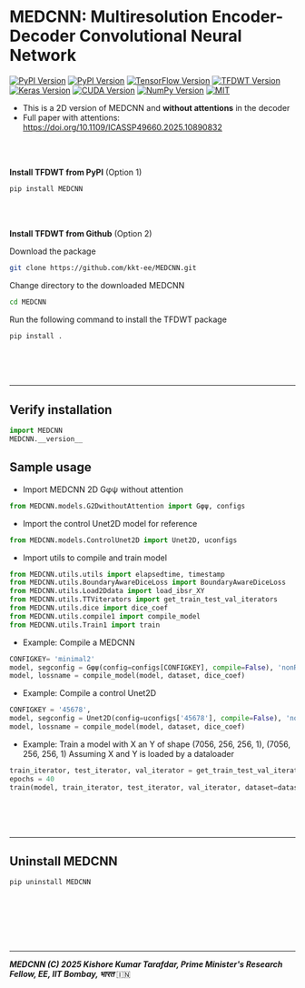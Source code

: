 # MEDCNN: Multiresolution Encoder-Decoder Convolutional Neural Network 

[![PyPI Version](https://img.shields.io/pypi/v/TFDWT?label=PyPI&color=gold)](https://pypi.org/project/MEDCNN/) 
[![PyPI Version](https://img.shields.io/pypi/pyversions/MEDCNN)](https://pypi.org/project/MEDCNN/)
[![TensorFlow Version](https://img.shields.io/badge/tensorflow-2.15--2.19-darkorange)](https://www.tensorflow.org/)
[![TFDWT Version](https://img.shields.io/badge/TFDWT-0.0.2-orange)](https://pypi.org/project/TFDWT/)
[![Keras Version](https://img.shields.io/badge/keras-2--3-darkred)](https://keras.io/)
[![CUDA Version](https://img.shields.io/badge/cuda-12.5.1-green)](https://developer.nvidia.com/cuda-toolkit)
[![NumPy Version](https://img.shields.io/badge/numpy-2.0.2-blueviolet)](https://numpy.org/)
[![MIT](https://img.shields.io/badge/license-GPLv3-deepgreen.svg?style=flat)](https://github.com/kkt-ee/TFDWT/LICENSE)


  - This is a 2D version of MEDCNN and **without attentions** in the decoder
  - Full paper with attentions: https://doi.org/10.1109/ICASSP49660.2025.10890832




<br/><br/>

**Install TFDWT from PyPI** (Option $1$)

```bash
pip install MEDCNN
```

  
<br/><br/>

**Install TFDWT from Github** (Option $2$)

Download the package

```bash
git clone https://github.com/kkt-ee/MEDCNN.git
```

Change directory to the downloaded MEDCNN

```bash
cd MEDCNN
```

Run the following command to install the TFDWT package

```bash
pip install .
```



<br/><br/><br/>

* * *

## Verify installation 

```python
import MEDCNN
MEDCNN.__version__
```


## Sample usage

   - Import MEDCNN 2D Gφψ without attention
   ```python
   from MEDCNN.models.G2DwithoutAttention import Gφψ, configs
   ```

   - Import the control Unet2D model for reference
   ```python
   from MEDCNN.models.ControlUnet2D import Unet2D, uconfigs
   ```

   - Import utils to compile and train model
   ```python
   from MEDCNN.utils.utils import elapsedtime, timestamp
   from MEDCNN.utils.BoundaryAwareDiceLoss import BoundaryAwareDiceLoss
   from MEDCNN.utils.Load2Ddata import load_ibsr_XY
   from MEDCNN.utils.TTViterators import get_train_test_val_iterators
   from MEDCNN.utils.dice import dice_coef
   from MEDCNN.utils.compile1 import compile_model
   from MEDCNN.utils.Train1 import train
   ```

   - Example: Compile a MEDCNN
   ```python
   CONFIGKEY= 'minimal2'
   model, segconfig = Gφψ(config=configs[CONFIGKEY], compile=False), 'nonResidual'
   model, lossname = compile_model(model, dataset, dice_coef)
   ```

   - Example: Compile a control Unet2D
   ```python
   CONFIGKEY = '45678',
   model, segconfig = Unet2D(config=uconfigs['45678'], compile=False), 'nonResidual'
   model, lossname = compile_model(model, dataset, dice_coef)
   ```

   - Example: Train a model with X an Y of shape (7056, 256, 256, 1), (7056, 256, 256, 1)
   Assuming X and Y is loaded by a dataloader
   ```python
   train_iterator, test_iterator, val_iterator = get_train_test_val_iterators(X,Y)
   epochs = 40
   train(model, train_iterator, test_iterator, val_iterator, dataset=dataset, segconfig=segconfig , lossname=lossname, CONFIGKEY=CONFIGKEY, epochs=epochs)
   ```





<br/><br/><br/>

* * *

## Uninstall MEDCNN

```bash
pip uninstall MEDCNN
```

  
<br/><br/><br/><br/><br/>

* * *

***MEDCNN (C) 2025 Kishore Kumar Tarafdar, Prime Minister's Research Fellow, EE, IIT Bombay, भारत*** 🇮🇳